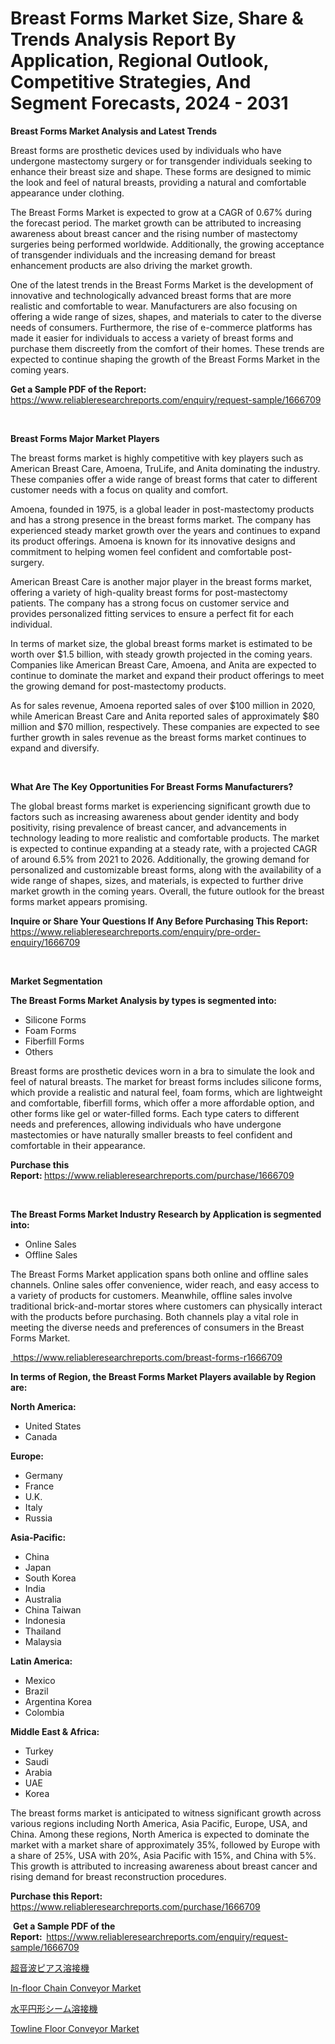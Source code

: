 <p><h1>Breast Forms Market Size, Share & Trends Analysis Report By Application, Regional Outlook, Competitive Strategies, And Segment Forecasts, 2024 - 2031</h1></p><p><strong>Breast Forms Market Analysis and Latest Trends</strong></p>
<p><p>Breast forms are prosthetic devices used by individuals who have undergone mastectomy surgery or for transgender individuals seeking to enhance their breast size and shape. These forms are designed to mimic the look and feel of natural breasts, providing a natural and comfortable appearance under clothing.</p><p>The Breast Forms Market is expected to grow at a CAGR of 0.67% during the forecast period. The market growth can be attributed to increasing awareness about breast cancer and the rising number of mastectomy surgeries being performed worldwide. Additionally, the growing acceptance of transgender individuals and the increasing demand for breast enhancement products are also driving the market growth.</p><p>One of the latest trends in the Breast Forms Market is the development of innovative and technologically advanced breast forms that are more realistic and comfortable to wear. Manufacturers are also focusing on offering a wide range of sizes, shapes, and materials to cater to the diverse needs of consumers. Furthermore, the rise of e-commerce platforms has made it easier for individuals to access a variety of breast forms and purchase them discreetly from the comfort of their homes. These trends are expected to continue shaping the growth of the Breast Forms Market in the coming years.</p></p>
<p><strong>Get a Sample PDF of the Report:&nbsp;</strong> <a href="https://www.reliableresearchreports.com/enquiry/request-sample/1666709">https://www.reliableresearchreports.com/enquiry/request-sample/1666709</a></p>
<p>&nbsp;</p>
<p><strong>Breast Forms Major Market Players</strong></p>
<p><p>The breast forms market is highly competitive with key players such as American Breast Care, Amoena, TruLife, and Anita dominating the industry. These companies offer a wide range of breast forms that cater to different customer needs with a focus on quality and comfort.</p><p>Amoena, founded in 1975, is a global leader in post-mastectomy products and has a strong presence in the breast forms market. The company has experienced steady market growth over the years and continues to expand its product offerings. Amoena is known for its innovative designs and commitment to helping women feel confident and comfortable post-surgery.</p><p>American Breast Care is another major player in the breast forms market, offering a variety of high-quality breast forms for post-mastectomy patients. The company has a strong focus on customer service and provides personalized fitting services to ensure a perfect fit for each individual.</p><p>In terms of market size, the global breast forms market is estimated to be worth over $1.5 billion, with steady growth projected in the coming years. Companies like American Breast Care, Amoena, and Anita are expected to continue to dominate the market and expand their product offerings to meet the growing demand for post-mastectomy products.</p><p>As for sales revenue, Amoena reported sales of over $100 million in 2020, while American Breast Care and Anita reported sales of approximately $80 million and $70 million, respectively. These companies are expected to see further growth in sales revenue as the breast forms market continues to expand and diversify.</p></p>
<p>&nbsp;</p>
<p><strong>What Are The Key Opportunities For Breast Forms Manufacturers?</strong></p>
<p><p>The global breast forms market is experiencing significant growth due to factors such as increasing awareness about gender identity and body positivity, rising prevalence of breast cancer, and advancements in technology leading to more realistic and comfortable products. The market is expected to continue expanding at a steady rate, with a projected CAGR of around 6.5% from 2021 to 2026. Additionally, the growing demand for personalized and customizable breast forms, along with the availability of a wide range of shapes, sizes, and materials, is expected to further drive market growth in the coming years. Overall, the future outlook for the breast forms market appears promising.</p></p>
<p><strong>Inquire or Share Your Questions If Any Before Purchasing This Report:</strong> <a href="https://www.reliableresearchreports.com/enquiry/pre-order-enquiry/1666709">https://www.reliableresearchreports.com/enquiry/pre-order-enquiry/1666709</a></p>
<p>&nbsp;</p>
<p><strong>Market Segmentation</strong></p>
<p><strong>The Breast Forms Market Analysis by types is segmented into:</strong></p>
<p><ul><li>Silicone Forms</li><li>Foam Forms</li><li>Fiberfill Forms</li><li>Others</li></ul></p>
<p><p>Breast forms are prosthetic devices worn in a bra to simulate the look and feel of natural breasts. The market for breast forms includes silicone forms, which provide a realistic and natural feel, foam forms, which are lightweight and comfortable, fiberfill forms, which offer a more affordable option, and other forms like gel or water-filled forms. Each type caters to different needs and preferences, allowing individuals who have undergone mastectomies or have naturally smaller breasts to feel confident and comfortable in their appearance.</p></p>
<p><strong>Purchase this Report:&nbsp;</strong><a href="https://www.reliableresearchreports.com/purchase/1666709">https://www.reliableresearchreports.com/purchase/1666709</a></p>
<p>&nbsp;</p>
<p><strong>The Breast Forms Market Industry Research by Application is segmented into:</strong></p>
<p><ul><li>Online Sales</li><li>Offline Sales</li></ul></p>
<p><p>The Breast Forms Market application spans both online and offline sales channels. Online sales offer convenience, wider reach, and easy access to a variety of products for customers. Meanwhile, offline sales involve traditional brick-and-mortar stores where customers can physically interact with the products before purchasing. Both channels play a vital role in meeting the diverse needs and preferences of consumers in the Breast Forms Market.</p></p>
<p><a href="https://www.reliableresearchreports.com/breast-forms-r1666709">&nbsp;https://www.reliableresearchreports.com/breast-forms-r1666709</a></p>
<p><strong>In terms of Region, the Breast Forms Market Players available by Region are:</strong></p>
<p>
    <p> <strong> North America: </strong>
        <ul>
            <li>United States</li>
            <li>Canada</li>
        </ul>
        </p> 
    <p> <strong> Europe: </strong>
        <ul>
            <li>Germany</li>
            <li>France</li>
            <li>U.K.</li>
            <li>Italy</li>
            <li>Russia</li>
        </ul>
        </p> 
    <p> <strong> Asia-Pacific: </strong>
        <ul>
            <li>China</li>
            <li>Japan</li>
            <li>South Korea</li>
            <li>India</li>
            <li>Australia</li>
            <li>China Taiwan</li>
            <li>Indonesia</li>
            <li>Thailand</li>
            <li>Malaysia</li>
        </ul>
        </p> 
    <p> <strong> Latin America: </strong>
        <ul>
            <li>Mexico</li>
            <li>Brazil</li>
            <li>Argentina Korea</li>
            <li>Colombia</li>
        </ul>
        </p> 
    <p> <strong> Middle East & Africa: </strong>
        <ul>
            <li>Turkey</li>
            <li>Saudi</li>
            <li>Arabia</li>
            <li>UAE</li>
            <li>Korea</li>
        </ul>
    </p>
    </p>
<p><p>The breast forms market is anticipated to witness significant growth across various regions including North America, Asia Pacific, Europe, USA, and China. Among these regions, North America is expected to dominate the market with a market share of approximately 35%, followed by Europe with a share of 25%, USA with 20%, Asia Pacific with 15%, and China with 5%. This growth is attributed to increasing awareness about breast cancer and rising demand for breast reconstruction procedures.</p></p>
<p><strong>Purchase this Report: </strong><a href="https://www.reliableresearchreports.com/purchase/1666709">https://www.reliableresearchreports.com/purchase/1666709</a></p>
<p>&nbsp;<strong>Get a Sample PDF of the Report:&nbsp;&nbsp;</strong><a href="https://www.reliableresearchreports.com/enquiry/request-sample/1666709">https://www.reliableresearchreports.com/enquiry/request-sample/1666709</a></p>
<p><strong></strong></p>
<p><p><a href="https://github.com/deonnorth8/Market-Research-Report-List-1/blob/main/7208551170943.md">超音波ピアス溶接機</a></p><p><a href="https://github.com/CliffMedina6/Market-Research-Report-List-5/blob/main/in-floor-chain-conveyor-market.md">In-floor Chain Conveyor Market</a></p><p><a href="https://github.com/LizaHeller2023/Market-Research-Report-List-1/blob/main/5930297170944.md">水平円形シーム溶接機</a></p><p><a href="https://github.com/suitykhatun12/Market-Research-Report-List-1/blob/main/towline-floor-conveyor-market.md">Towline Floor Conveyor Market</a></p></p>